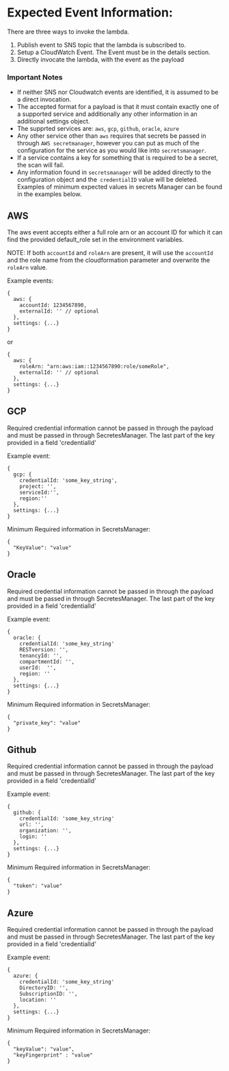 # Expected Event Information:
There are three ways to invoke the lambda.
1. Publish event to SNS topic that the lambda is subscribed to.
2. Setup a CloudWatch Event. The Event must be in the details section.
3. Directly invocate the lambda, with the event as the payload

### Important Notes
* If neither SNS nor Cloudwatch events are identified, it is assumed to be a direct invocation.
* The accepted format for a payload is that it must contain exactly one of a supported service and additionally any other information in an additional settings object.
* The supprted services are: `aws`, `gcp`, `github`, `oracle`, `azure`
* Any other service other than `aws` requires that secrets be passed in through `AWS secretmanager`, however you can put as much of the configuration for the service as you would like into `secretsmanager`.
* If a service contains a key for something that is required to be a secret, the scan will fail.
* Any information found in `secretsmanager` will be added directly to the configuration object and the` credentialID` value will be deleted. Examples of minimum expected values in secrets Manager can be found in the examples below.

## AWS
The aws event accepts either a full role arn or an account ID for which it can find the provided default_role set in the environment variables.

NOTE: If both `accountId` and `roleArn` are present, it will use the `accountId` and the role name from the cloudformation parameter and overwrite the `roleArn` value.

Example events:

```
{
  aws: {
    accountId: 1234567890,
    externalId: '' // optional
  },
  settings: {...}
}
```
or
```
{
  aws: {
    roleArn: "arn:aws:iam::1234567890:role/someRole",
    externalId: '' // optional
  },
  settings: {...}
}
```
## GCP
Required credential information cannot be passed in through the payload and must be passed in through SecretesManager. The last part of the key provided in a field 'credentialId'

Example event:
```
{
  gcp: {
    credentialId: 'some_key_string',
    project: '',
    serviceId:'',
    region:''
  },
  settings: {...}
}
```

Minimum Required information in SecretsManager:
```
{
  "KeyValue": "value"
}
```

## Oracle
Required credential information cannot be passed in through the payload and must be passed in through SecretesManager. The last part of the key provided in a field 'credentialId'

Example event:
```
{
  oracle: {
    credentialId: 'some_key_string'
    RESTversion: '',
    tenancyId: '',
    compartmentId: '',
    userId:  '',
    region: ''
  },
  settings: {...}
}
```

Minimum Required information in SecretsManager:
```
{
  "private_key": "value"
}
```

## Github
Required credential information cannot be passed in through the payload and must be passed in through SecretesManager. The last part of the key provided in a field 'credentialId'

Example event:
```
{
  github: {
    credentialId: 'some_key_string'
    url: '',
    organization: '',
    login: ''
  },
  settings: {...}
}
```

Minimum Required information in SecretsManager:
```
{
  "token": "value"
}
```

## Azure
Required credential information cannot be passed in through the payload and must be passed in through SecretesManager. The last part of the key provided in a field 'credentialId'

Example event:
```
{
  azure: {
    credentialId: 'some_key_string'
    DirectoryID: '',
    SubscriptionID: '',
    location: ''
  },
  settings: {...}
}
```

Minimum Required information in SecretsManager:
```
{
  "keyValue": "value",
  "keyFingerprint" : "value"
}
```